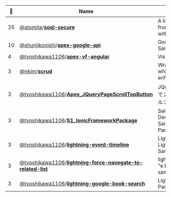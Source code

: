 |:star2: | Name | Description | 🌍|
|---|---|---|---|
|35|[@stomita](https://github.com/stomita)/[**soql-secure**](https://github.com/stomita/soql-secure)|A library to build/execute SOQL from JSON definition in Apex with secure FLS check||
|10|[@shunjikonishi](https://github.com/shunjikonishi)/[**apex-google-api**](https://github.com/shunjikonishi/apex-google-api)|Google API V3 wrapper for Salesforce||
|4|[@tyoshikawa1106](https://github.com/tyoshikawa1106)/[**apex-vf-angular**](https://github.com/tyoshikawa1106/apex-vf-angular)|Visualforce × AngularJS||
|3|[@nkjm](https://github.com/nkjm)/[**scrud**](https://github.com/nkjm/scrud)|Wrapper CRUD method library which follows CRUD/FLS enforcement.||
|3|[@tyoshikawa1106](https://github.com/tyoshikawa1106)/[**Apex_JQueryPageScrollTopButton**](https://github.com/tyoshikawa1106/Apex_JQueryPageScrollTopButton)|JQueryを使ったページトップまでスクロールするボタンのサンプルコードです。||
|3|[@tyoshikawa1106](https://github.com/tyoshikawa1106)/[**S1_IonicFrameworkPackage**](https://github.com/tyoshikawa1106/S1_IonicFrameworkPackage)|Salesforce1 DevelopersCommunity MAX - Salesforce1 Ionic Framework Package||
|3|[@tyoshikawa1106](https://github.com/tyoshikawa1106)/[**lightning-event-timeline**](https://github.com/tyoshikawa1106/lightning-event-timeline)|Lightning Component × Lightning Design System Sample Application|[:arrow_upper_right:](https://www.youtube.com/watch?v=Xx15aGKF2Ok)|
|3|[@tyoshikawa1106](https://github.com/tyoshikawa1106)/[**lightning-force-navegate-to-related-list**](https://github.com/tyoshikawa1106/lightning-force-navegate-to-related-list)|lightning "e.force:navegateToRelatedList" sample code||
|3|[@tyoshikawa1106](https://github.com/tyoshikawa1106)/[**lightning-google-book-search**](https://github.com/tyoshikawa1106/lightning-google-book-search)|Lightning Component Sample Pack||

